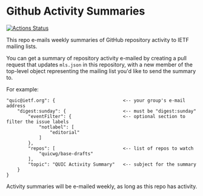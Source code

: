 # Github Activity Summaries

[![Actions Status](https://github.com/ietf-github-services/activity-summary/workflows/Activity%20Summary/badge.svg)](https://github.com/ietf-github-services/activity-summary/actions)

This repo e-mails weekly summaries of GitHub repository activity to IETF mailing lists.

You can get a summary of repository activity e-mailed by creating a pull request that updates `mls.json` in this repository, with a new member of the top-level object representing the mailing list you'd like to send the summary to. 

For example:

~~~
"quic@ietf.org": {                         <-- your group's e-mail address
    "digest:sunday": {                     <-- must be "digest:sunday"
        "eventFilter": {                   <-- optional section to filter the issue labels
            "notlabel": [
                "editorial"
            ]
        },
        "repos": [                         <-- list of repos to watch
            "quicwg/base-drafts"
        ],
        "topic": "QUIC Activity Summary"   <-- subject for the summary
    }
}
~~~

Activity summaries will be e-mailed weekly, as long as this repo has activity.
